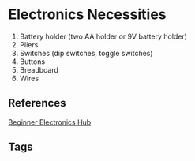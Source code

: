 # Electronics Necessities 

1. Battery holder (two AA holder or 9V battery holder)  
2. Pliers  
3. Switches (dip switches, toggle switches)   
4. Buttons  
5. Breadboard  
6. Wires  

## References
[Beginner Electronics Hub](../202305062158)

## Tags
